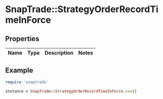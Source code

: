 # SnapTrade::StrategyOrderRecordTimeInForce

## Properties

| Name | Type | Description | Notes |
| ---- | ---- | ----------- | ----- |

## Example

```ruby
require 'snaptrade'

instance = SnapTrade::StrategyOrderRecordTimeInForce.new()
```


